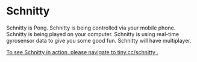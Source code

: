 # Schnitty

Schnitty is Pong. Schnitty is being controlled via your mobile phone. Schnitty is being played on your computer. Schnitty is using real-time gyrosensor data to give you some good fun. Schnitty will have multiplayer.

[To see Schnitty in action, please navigate to tiny.cc/schnitty .](http://www.tiny.cc/schnitty)